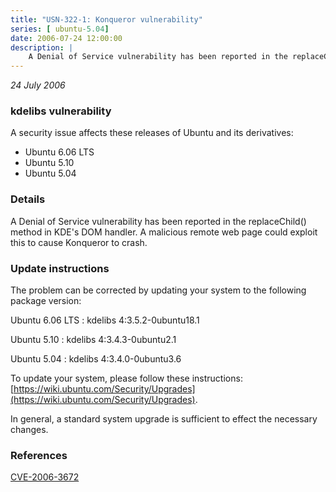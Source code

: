 ```yaml
---
title: "USN-322-1: Konqueror vulnerability"
series: [ ubuntu-5.04]
date: 2006-07-24 12:00:00
description: |
    A Denial of Service vulnerability has been reported in the replaceChild() method in KDE&#39;s DOM handler. A malicious remote web page could exploit this to cause Konqueror to crash.
--- 
```

 
 

*24 July 2006*

### kdelibs vulnerability

A security issue affects these releases of Ubuntu and its derivatives:

* Ubuntu 6.06 LTS
* Ubuntu 5.10
* Ubuntu 5.04

### Details

A Denial of Service vulnerability has been reported in the replaceChild() method in KDE&#39;s DOM handler. A malicious remote web page could exploit this to cause Konqueror to crash.

### Update instructions

The problem can be corrected by updating your system to the following package version:

Ubuntu 6.06 LTS
 : kdelibs <span>4:3.5.2-0ubuntu18.1</span>

Ubuntu 5.10
 : kdelibs <span>4:3.4.3-0ubuntu2.1</span>

Ubuntu 5.04
 : kdelibs <span>4:3.4.0-0ubuntu3.6</span>

To update your system, please follow these instructions: [https://wiki.ubuntu.com/Security/Upgrades](https://wiki.ubuntu.com/Security/Upgrades).

In general, a standard system upgrade is sufficient to effect the necessary changes.

### References

 
 [CVE-2006-3672](http://people.ubuntu.com/~ubuntu-security/cve/CVE-2006-3672)
 

